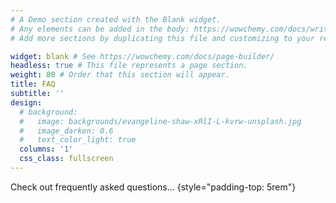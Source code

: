 ```yaml
---
# A Demo section created with the Blank widget.
# Any elements can be added in the body: https://wowchemy.com/docs/writing-markdown-latex/
# Add more sections by duplicating this file and customizing to your requirements.

widget: blank # See https://wowchemy.com/docs/page-builder/
headless: true # This file represents a page section.
weight: 80 # Order that this section will appear.
title: FAQ
subtitle: ''
design:
  # background:
  #   image: backgrounds/evangeline-shaw-xRlI-L-kvrw-unsplash.jpg
  #   image_darken: 0.6
  #   text_color_light: true
  columns: '1'
  css_class: fullscreen
---
```


Check out frequently asked questions...
{style="padding-top: 5rem"}

